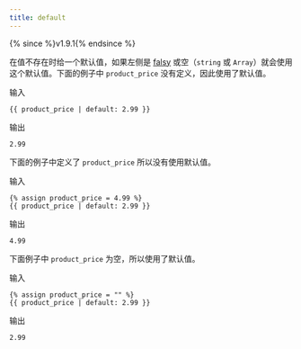 ```yaml
---
title: default
---
```


{% since %}v1.9.1{% endsince %}

在值不存在时给一个默认值，如果左侧是 [falsy][falsy] 或空（`string` 或 `Array`）就会使用这个默认值。下面的例子中 `product_price` 没有定义，因此使用了默认值。

输入
```liquid
{{ product_price | default: 2.99 }}
```

输出
```text
2.99
```

下面的例子中定义了 `product_price` 所以没有使用默认值。

输入
```liquid
{% assign product_price = 4.99 %}
{{ product_price | default: 2.99 }}
```

输出
```text
4.99
```

下面例子中 `product_price` 为空，所以使用了默认值。

输入
```liquid
{% assign product_price = "" %}
{{ product_price | default: 2.99 }}
```

输出
```text
2.99
```

[falsy]: ../tutorials/truthy-and-falsy.html
